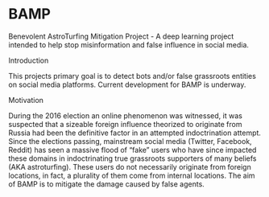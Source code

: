 # BAMP
Benevolent AstroTurfing Mitigation Project - A deep learning project intended to help stop misinformation and false influence in social media.


Introduction


This projects primary goal is to detect bots and/or false grassroots entities on social media platforms. Current development for BAMP is underway.


Motivation

During the 2016 election an online phenomenon was witnessed, it was suspected that a sizeable foreign influence theorized to originate from Russia had been the definitive factor in an attempted indoctrination attempt. Since the elections passing, mainstream social media (Twitter, Facebook, Reddit) has seen a massive flood of “fake” users who have since impacted these domains in indoctrinating true grassroots supporters of many beliefs (AKA astroturfing). These users do not necessarily originate from foreign locations, in fact, a plurality of them come from internal locations. The aim of BAMP is to mitigate the damage caused by false agents.
